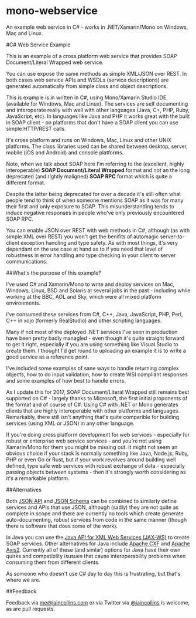 mono-webservice
===============

An example web service in C# - works in .NET/Xamarin/Mono on Windows, Mac and Linux.

#C# Web Service Example

This is an example of a cross platform web service that provides SOAP Document/Literal Wrapped web service.

You can use expose the same methods as simple XML/JSON over REST. In both cases web service APIs and WSDLs (service descriptions) are generated automatically from simple class and object descriptions.

This is example is in written in C#, using Mono/Xamarin Studio IDE (available for Windows, Mac and Linux). The services are self documenting and interoperate really with well with other languages (Java, C+, PHP, Ruby, JavaScript, etc). In languages like Java and PHP it works great with the built in SOAP client - on platforms that don't have a SOAP client you can use simple HTTP/REST calls.

It's cross platform and runs on Windows, Mac, Linux and other UNIX platforms. The class libraries used can be shared between desktop, server, mobile (iOS and Android) and console platforms.

Note, when we talk about SOAP here I'm referring to the (excellent, highly interoperable) **SOAP Document/Literal Wrapped** format and not an the long deprecated (and rightly maligned) **SOAP RPC** format which is quite a different format.

Despite the latter being deprecated for over a decade it's still often what people tend to think of when someone mentions SOAP as it was for many their first and only exposure to SOAP. This misunderstanding tends to induce negative responses in people who've only previously encountered SOAP RPC.

You can enable JSON over REST with web methods in C#, although (as with simple XML over REST) you won't get the benifits of automagic server-to-client exception handling and type safety. As with most things, it's very dependant on the use case at hand as to if you need that level of robustness in error handling and type checking in your client to server communications.

##What's the purpose of this example?

I've used C# and Xamarin/Mono to write and deploy services on Mac, Windows, Linux, BSD and Solaris at several jobs in the past - including while working at the BBC, AOL and Sky, which were all mixed platform environments.

I've consumed these services from C#, C++, Java, JavaScript, PHP, Perl, C++ in xojo (formerly RealStudio) and other scripting languages.

Many if not most of the deployed .NET services I've seen in production have been pretty badly managled - even though it's quite straight forward to get it right, especially if you are using something like Visual Studio to create them. I thought I'd get round to uploading an example it is to write a good service as a reference point.

I've included some examples of sane ways to handle returning complex objects, how to do input validation, how to create WSI compliant responses and some examples of how best to handle errors.

As I update this for 2017, SOAP Document/Literal Wrapped still remains best supported on C# - largely thanks to Microsoft, the first initial proponents of the format and of course of C#. Using C# with .NET or Mono generates clients that are highly interoperable with other platforms and languages. Remarkably, there still isn't anything that's quite comparible for building services (using XML or JSON) in any other language.

If you're doing cross platform development for web services - especially for robust or enterprise web service services - and you're not using Xamarin/Mono for them you might be missing out. It might not seem an obvious choice if your stack is normally something like Java, Node.js, Ruby, PHP or even Go or Rust, but if your work revolves around building well defined, type safe web services with robust exchange of data - especially passing objects between systems - then it's strongly worth considering as it's a remarkable platform.

##Alternatives

Both [JSON API](http://jsonapi.org) and [JSON Schema](http://json-schema.org) can be combined to similarly define services and APIs that use JSON, although (sadly) they are not quite as complete in scope and there are currently no tools which create generate auto-documenting, robust services from code in the same manner (though there is software that does some of the work).

In Java you can use the [Java API for XML Web Services (JAX-WS)](https://jax-ws.java.net) to create SOAP services. Other alternatives for Java include [Apache CXF](https://cxf.apache.org) and [Apache Axis2](https://axis.apache.org/axis2/java/core/). Currently all of these (and simlar) options for Java have their own quirks and compatiblity isusues that cause interoperability problems when consuming them from different clients.

As someone who doesn't use C# day to day this is frustrating, but that's where we are.

##Feedback

Feedback via me@iaincollins.com or via Twitter via [@iaincollins](http://twitter.com/iaincollins) is welcome, as are pull requests.
